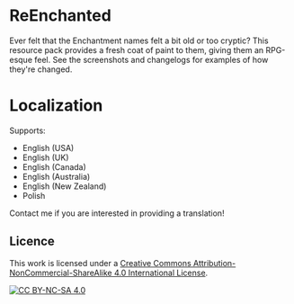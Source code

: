 # ReEnchanted

Ever felt that the Enchantment names felt a bit old or too cryptic? This resource pack provides a fresh coat of paint to them, giving them an RPG-esque feel. See the screenshots and changelogs for examples of how they're changed.

# Localization
Supports:
- English (USA)
- English (UK)
- English (Canada)
- English (Australia)
- English (New Zealand)
- Polish

Contact me if you are interested in providing a translation!

## Licence
This work is licensed under a
[Creative Commons Attribution-NonCommercial-ShareAlike 4.0 International License](http://creativecommons.org/licenses/by-nc-sa/4.0/).

[![CC BY-NC-SA 4.0](https://licensebuttons.net/l/by-nc-sa/4.0/88x31.png)](http://creativecommons.org/licenses/by-nc-sa/4.0/)
